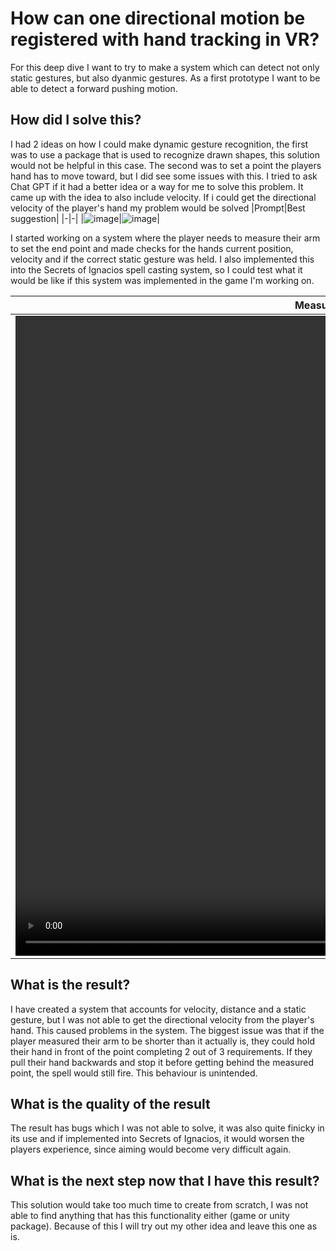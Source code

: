 # How can one directional motion be registered with hand tracking in VR?
For this deep dive I want to try to make a system which can detect not only static gestures, but also dyanmic gestures. As a first prototype I want to be able to detect a forward pushing motion.

## How did I solve this?
I had 2 ideas on how I could make dynamic gesture recognition, the first was to use a package that is used to recognize drawn shapes, this solution would not be helpful in this case. The second was to set a point the players hand has to move toward, but I did see some issues with this. I tried to ask Chat GPT if it had a better idea or a way for me to solve this problem. It came up with the idea to also include velocity. If i could get the directional velocity of the player's hand my problem would be solved
|Prompt|Best suggestion|
|-|-|
|![image](https://github.com/user-attachments/assets/cc6cf41d-78e5-416c-928b-e9376c67e46e)|![image](https://github.com/user-attachments/assets/9fb4b970-1a92-45f7-bff9-c1df54bd1992)|

I started working on a system where the player needs to measure their arm to set the end point and made checks for the hands current position, velocity and if the correct static gesture was held. I also implemented this into the Secrets of Ignacios spell casting system, so I could test what it would be like if this system was implemented in the game I'm working on.

|Measure system|Implementation|
|-|-|
|<video src="https://github.com/user-attachments/assets/26443e6b-f729-4aab-a027-3ef59beacb37" width="1024px" height="1024px"></video>|<video src="https://github.com/user-attachments/assets/7147d2f1-9d2e-4945-9e16-c56c903af5d5" width="1024px" height="1024px"></video>|

## What is the result?
I have created a system that accounts for velocity, distance and a static gesture, but I was not able to get the directional velocity from the player's hand. This caused problems in the system. The biggest issue was that if the player measured their arm to be shorter than it actually is, they could hold their hand in front of the point completing 2 out of 3 requirements. If they pull their hand backwards and stop it before getting behind the measured point, the spell would still fire. This behaviour is unintended. 

## What is the quality of the result
The result has bugs which I was not able to solve, it was also quite finicky in its use and if implemented into Secrets of Ignacios, it would worsen the players experience, since aiming would become very difficult again.

## What is the next step now that I have this result?
This solution would take too much time to create from scratch, I was not able to find anything that has this functionality either (game or unity package). Because of this I will try out my other idea and leave this one as is.


